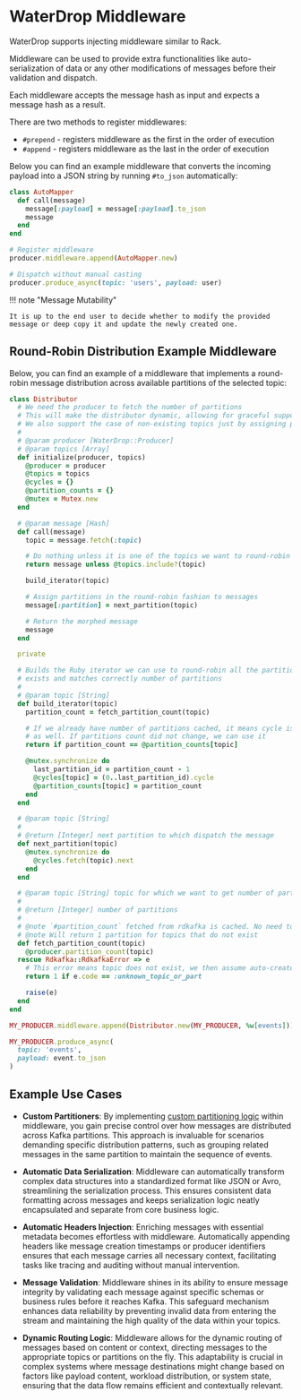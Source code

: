 # WaterDrop Middleware

WaterDrop supports injecting middleware similar to Rack.

Middleware can be used to provide extra functionalities like auto-serialization of data or any other modifications of messages before their validation and dispatch.

Each middleware accepts the message hash as input and expects a message hash as a result.

There are two methods to register middlewares:

- `#prepend` - registers middleware as the first in the order of execution
- `#append` - registers middleware as the last in the order of execution

Below you can find an example middleware that converts the incoming payload into a JSON string by running `#to_json` automatically:

```ruby
class AutoMapper
  def call(message)
    message[:payload] = message[:payload].to_json
    message
  end
end

# Register middleware
producer.middleware.append(AutoMapper.new)

# Dispatch without manual casting
producer.produce_async(topic: 'users', payload: user)
```

!!! note "Message Mutability"

    It is up to the end user to decide whether to modify the provided message or deep copy it and update the newly created one.

## Round-Robin Distribution Example Middleware

Below, you can find an example of a middleware that implements a round-robin message distribution across available partitions of the selected topic:

```ruby
class Distributor
  # We need the producer to fetch the number of partitions
  # This will make the distributor dynamic, allowing for graceful support of repartitioning
  # We also support the case of non-existing topics just by assigning partition 0.
  #
  # @param producer [WaterDrop::Producer]
  # @param topics [Array]
  def initialize(producer, topics)
    @producer = producer
    @topics = topics
    @cycles = {}
    @partition_counts = {}
    @mutex = Mutex.new
  end

  # @param message [Hash]
  def call(message)
    topic = message.fetch(:topic)

    # Do nothing unless it is one of the topics we want to round-robin
    return message unless @topics.include?(topic)

    build_iterator(topic)

    # Assign partitions in the round-robin fashion to messages
    message[:partition] = next_partition(topic)

    # Return the morphed message
    message
  end

  private

  # Builds the Ruby iterator we can use to round-robin all the partitions unless it already
  # exists and matches correctly number of partitions
  #
  # @param topic [String]
  def build_iterator(topic)
    partition_count = fetch_partition_count(topic)

    # If we already have number of partitions cached, it means cycle is already prepared
    # as well. If partitions count did not change, we can use it
    return if partition_count == @partition_counts[topic]

    @mutex.synchronize do
      last_partition_id = partition_count - 1
      @cycles[topic] = (0..last_partition_id).cycle
      @partition_counts[topic] = partition_count
    end
  end

  # @param topic [String]
  #
  # @return [Integer] next partition to which dispatch the message
  def next_partition(topic)
    @mutex.synchronize do
      @cycles.fetch(topic).next
    end
  end

  # @param topic [String] topic for which we want to get number of partitions
  #
  # @return [Integer] number of partitions
  #
  # @note `#partition_count` fetched from rdkafka is cached. No need to cache it again
  # @note Will return 1 partition for topics that do not exist
  def fetch_partition_count(topic)
    @producer.partition_count(topic)
  rescue Rdkafka::RdkafkaError => e
    # This error means topic does not exist, we then assume auto-create and will use 0 for now
    return 1 if e.code == :unknown_topic_or_part

    raise(e)
  end
end

MY_PRODUCER.middleware.append(Distributor.new(MY_PRODUCER, %w[events]))

MY_PRODUCER.produce_async(
  topic: 'events',
  payload: event.to_json
)
```

## Example Use Cases

- **Custom Partitioners**: By implementing [custom partitioning logic](https://karafka.io/docs/WaterDrop-Custom-Partitioners/) within middleware, you gain precise control over how messages are distributed across Kafka partitions. This approach is invaluable for scenarios demanding specific distribution patterns, such as grouping related messages in the same partition to maintain the sequence of events.

- **Automatic Data Serialization**: Middleware can automatically transform complex data structures into a standardized format like JSON or Avro, streamlining the serialization process. This ensures consistent data formatting across messages and keeps serialization logic neatly encapsulated and separate from core business logic.

- **Automatic Headers Injection**: Enriching messages with essential metadata becomes effortless with middleware. Automatically appending headers like message creation timestamps or producer identifiers ensures that each message carries all necessary context, facilitating tasks like tracing and auditing without manual intervention.

- **Message Validation**: Middleware shines in its ability to ensure message integrity by validating each message against specific schemas or business rules before it reaches Kafka. This safeguard mechanism enhances data reliability by preventing invalid data from entering the stream and maintaining the high quality of the data within your topics.

- **Dynamic Routing Logic**: Middleware allows for the dynamic routing of messages based on content or context, directing messages to the appropriate topics or partitions on the fly. This adaptability is crucial in complex systems where message destinations might change based on factors like payload content, workload distribution, or system state, ensuring that the data flow remains efficient and contextually relevant.
